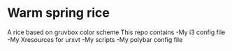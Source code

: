 # Warm spring rice

A rice based on gruvbox color scheme
This repo contains
  -My i3 config file
  -My Xresources for urxvt
  -My scripts
  -My polybar config file
